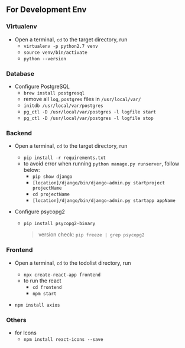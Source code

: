 ## For Development Env

### Virtualenv

- Open a terminal, `cd` to the target directory, run
  - `virtualenv -p python2.7 venv`
  - `source venv/bin/activate`
  - `python --version`

### Database

- Configure PostgreSQL
  - `brew install postgresql`
  - remove all `log`, `postgres` files in `/usr/local/var/`
  - `initdb /usr/local/var/postgres`
  - `pg_ctl -D /usr/local/var/postgres -l logfile start`
  - `pg_ctl -D /usr/local/var/postgres -l logfile stop`

### Backend

- Open a terminal, `cd` to the target directory, run

  - `pip install -r requirements.txt`
  - to avoid error when running `python manage.py runserver`, follow below:
    - `pip show django`
    - `[location]/django/bin/django-admin.py startproject projectName`
    - `cd projectName`
    - `[location]/django/bin/django-admin.py startapp appName`

- Configure psycopg2
  - `pip install psycopg2-binary`
    > version check: `pip freeze | grep psycopg2`

### Frontend

- Open a terminal, `cd` to the todolist directory, run

  - `npx create-react-app frontend`
  - to run the react
    - `cd frontend`
    - `npm start`

- `npm install axios`

### Others

- for Icons
  - `npm install react-icons --save`
